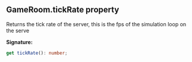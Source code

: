 
## GameRoom.tickRate property

Returns the tick rate of the server, this is the fps of the simulation loop on the serve

**Signature:**

```typescript
get tickRate(): number;
```

